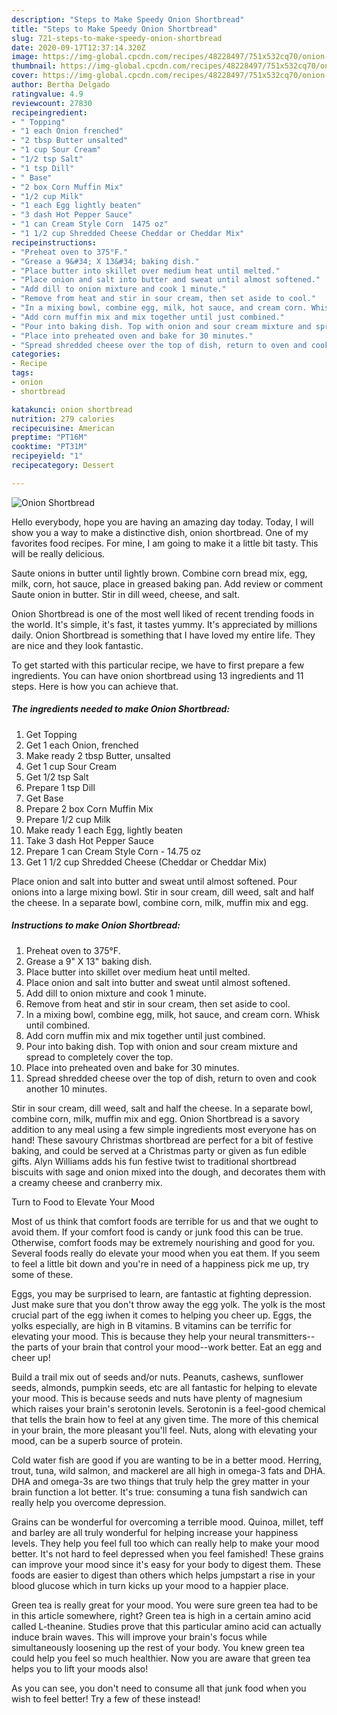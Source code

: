 ```yaml
---
description: "Steps to Make Speedy Onion Shortbread"
title: "Steps to Make Speedy Onion Shortbread"
slug: 721-steps-to-make-speedy-onion-shortbread
date: 2020-09-17T12:37:14.320Z
image: https://img-global.cpcdn.com/recipes/48228497/751x532cq70/onion-shortbread-recipe-main-photo.jpg
thumbnail: https://img-global.cpcdn.com/recipes/48228497/751x532cq70/onion-shortbread-recipe-main-photo.jpg
cover: https://img-global.cpcdn.com/recipes/48228497/751x532cq70/onion-shortbread-recipe-main-photo.jpg
author: Bertha Delgado
ratingvalue: 4.9
reviewcount: 27830
recipeingredient:
- " Topping"
- "1 each Onion frenched"
- "2 tbsp Butter unsalted"
- "1 cup Sour Cream"
- "1/2 tsp Salt"
- "1 tsp Dill"
- " Base"
- "2 box Corn Muffin Mix"
- "1/2 cup Milk"
- "1 each Egg lightly beaten"
- "3 dash Hot Pepper Sauce"
- "1 can Cream Style Corn  1475 oz"
- "1 1/2 cup Shredded Cheese Cheddar or Cheddar Mix"
recipeinstructions:
- "Preheat oven to 375°F."
- "Grease a 9&#34; X 13&#34; baking dish."
- "Place butter into skillet over medium heat until melted."
- "Place onion and salt into butter and sweat until almost softened."
- "Add dill to onion mixture and cook 1 minute."
- "Remove from heat and stir in sour cream, then set aside to cool."
- "In a mixing bowl, combine egg, milk, hot sauce, and cream corn. Whisk until combined."
- "Add corn muffin mix and mix together until just combined."
- "Pour into baking dish. Top with onion and sour cream mixture and spread to completely cover the top."
- "Place into preheated oven and bake for 30 minutes."
- "Spread shredded cheese over the top of dish, return to oven and cook another 10 minutes."
categories:
- Recipe
tags:
- onion
- shortbread

katakunci: onion shortbread 
nutrition: 279 calories
recipecuisine: American
preptime: "PT16M"
cooktime: "PT31M"
recipeyield: "1"
recipecategory: Dessert

---
```



![Onion Shortbread](https://img-global.cpcdn.com/recipes/48228497/751x532cq70/onion-shortbread-recipe-main-photo.jpg)

Hello everybody, hope you are having an amazing day today. Today, I will show you a way to make a distinctive dish, onion shortbread. One of my favorites food recipes. For mine, I am going to make it a little bit tasty. This will be really delicious.

Saute onions in butter until lightly brown. Combine corn bread mix, egg, milk, corn, hot sauce, place in greased baking pan. Add review or comment Saute onion in butter. Stir in dill weed, cheese, and salt.

Onion Shortbread is one of the most well liked of recent trending foods in the world. It's simple, it's fast, it tastes yummy. It's appreciated by millions daily. Onion Shortbread is something that I have loved my entire life. They are nice and they look fantastic.


To get started with this particular recipe, we have to first prepare a few ingredients. You can have onion shortbread using 13 ingredients and 11 steps. Here is how you can achieve that.

<!--inarticleads1-->

##### The ingredients needed to make Onion Shortbread:

1. Get  Topping
1. Get 1 each Onion, frenched
1. Make ready 2 tbsp Butter, unsalted
1. Get 1 cup Sour Cream
1. Get 1/2 tsp Salt
1. Prepare 1 tsp Dill
1. Get  Base
1. Prepare 2 box Corn Muffin Mix
1. Prepare 1/2 cup Milk
1. Make ready 1 each Egg, lightly beaten
1. Take 3 dash Hot Pepper Sauce
1. Prepare 1 can Cream Style Corn - 14.75 oz
1. Get 1 1/2 cup Shredded Cheese (Cheddar or Cheddar Mix)


Place onion and salt into butter and sweat until almost softened. Pour onions into a large mixing bowl. Stir in sour cream, dill weed, salt and half the cheese. In a separate bowl, combine corn, milk, muffin mix and egg. 

<!--inarticleads2-->

##### Instructions to make Onion Shortbread:

1. Preheat oven to 375°F.
1. Grease a 9&#34; X 13&#34; baking dish.
1. Place butter into skillet over medium heat until melted.
1. Place onion and salt into butter and sweat until almost softened.
1. Add dill to onion mixture and cook 1 minute.
1. Remove from heat and stir in sour cream, then set aside to cool.
1. In a mixing bowl, combine egg, milk, hot sauce, and cream corn. Whisk until combined.
1. Add corn muffin mix and mix together until just combined.
1. Pour into baking dish. Top with onion and sour cream mixture and spread to completely cover the top.
1. Place into preheated oven and bake for 30 minutes.
1. Spread shredded cheese over the top of dish, return to oven and cook another 10 minutes.


Stir in sour cream, dill weed, salt and half the cheese. In a separate bowl, combine corn, milk, muffin mix and egg. Onion Shortbread is a savory addition to any meal using a few simple ingredients most everyone has on hand! These savoury Christmas shortbread are perfect for a bit of festive baking, and could be served at a Christmas party or given as fun edible gifts. Alyn Williams adds his fun festive twist to traditional shortbread biscuits with sage and onion mixed into the dough, and decorates them with a creamy cheese and cranberry mix. 

Turn to Food to Elevate Your Mood


Most of us think that comfort foods are terrible for us and that we ought to avoid them. If your comfort food is candy or junk food this can be true. Otherwise, comfort foods may be extremely nourishing and good for you. Several foods really do elevate your mood when you eat them. If you seem to feel a little bit down and you're in need of a happiness pick me up, try some of these.

Eggs, you may be surprised to learn, are fantastic at fighting depression. Just make sure that you don't throw away the egg yolk. The yolk is the most crucial part of the egg iwhen it comes to helping you cheer up. Eggs, the yolks especially, are high in B vitamins. B vitamins can be terrific for elevating your mood. This is because they help your neural transmitters--the parts of your brain that control your mood--work better. Eat an egg and cheer up!

Build a trail mix out of seeds and/or nuts. Peanuts, cashews, sunflower seeds, almonds, pumpkin seeds, etc are all fantastic for helping to elevate your mood. This is because seeds and nuts have plenty of magnesium which raises your brain's serotonin levels. Serotonin is a feel-good chemical that tells the brain how to feel at any given time. The more of this chemical in your brain, the more pleasant you'll feel. Nuts, along with elevating your mood, can be a superb source of protein.

Cold water fish are good if you are wanting to be in a better mood. Herring, trout, tuna, wild salmon, and mackerel are all high in omega-3 fats and DHA. DHA and omega-3s are two things that truly help the grey matter in your brain function a lot better. It's true: consuming a tuna fish sandwich can really help you overcome depression. 

Grains can be wonderful for overcoming a terrible mood. Quinoa, millet, teff and barley are all truly wonderful for helping increase your happiness levels. They help you feel full too which can really help to make your mood better. It's not hard to feel depressed when you feel famished! These grains can improve your mood since it's easy for your body to digest them. These foods are easier to digest than others which helps jumpstart a rise in your blood glucose which in turn kicks up your mood to a happier place.

Green tea is really great for your mood. You were sure green tea had to be in this article somewhere, right? Green tea is high in a certain amino acid called L-theanine. Studies prove that this particular amino acid can actually induce brain waves. This will improve your brain's focus while simultaneously loosening up the rest of your body. You knew green tea could help you feel so much healthier. Now you are aware that green tea helps you to lift your moods also!

As you can see, you don't need to consume all that junk food when you wish to feel better! Try a few of these instead!

